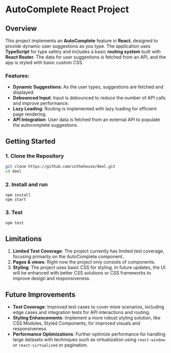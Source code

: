 # AutoComplete React Project

## Overview

This project implements an **AutoComplete** feature in **React**, designed to provide dynamic user suggestions as you type. The application uses **TypeScript** for type safety and includes a basic **routing system** built with **React Router**. The data for user suggestions is fetched from an API, and the app is styled with basic custom CSS.

### Features:
- **Dynamic Suggestions**: As the user types, suggestions are fetched and displayed.
- **Debounced Input**: Input is debounced to reduce the number of API calls and improve performance.
- **Lazy Loading**: Routing is implemented with lazy loading for efficient page rendering.
- **API Integration**: User data is fetched from an external API to populate the autocomplete suggestions.

## Getting Started

### 1. Clone the Repository

```bash
git clone https://github.com/inthehouse/deel.git
cd deel
```
### 2. Install and run
```
npm install
npm start
```
### 3. Test
```
npm test
```

## Limitations

1. **Limited Test Coverage**: The project currently has limited test coverage, focusing primarily on the AutoComplete component..
2. **Pages & views**: Right now the project only consists of components.
3. **Styling**: The project uses basic CSS for styling. In future updates, the UI will be enhanced with better CSS solutions or CSS frameworks to improve design and responsiveness.
   
## Future Improvements

- **Test Coverage**: Improved test cases to cover more scenarios, including edge cases and integration tests for API interactions and routing.
- **Styling Enhancements**: Implement a more robust styling solution, like CSS Modules, Styled Components, for improved visuals and responsiveness.
- **Performance Optimizations**: Further optimize performance for handling large datasets with techniques such as virtualization using ```react-window``` or ```react-virtualized``` or pagination.
